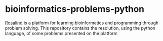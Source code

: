 # bioinformatics-problems-python

[Rosalind](http://rosalind.info/problems/locations/) is a platform for learning bioinformatics and programming through problem solving. This repository contains the resolution, using the python language, of some problems presented on the platform
